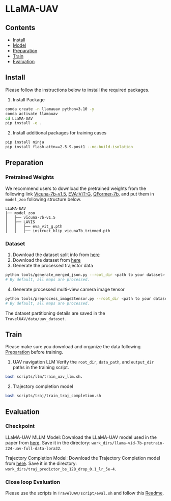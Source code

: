 # LLaMA-UAV

## Contents
- [Install](#install)
- [Model](#model)
- [Preparation](#preparation)
- [Train](#train)
- [Evaluation](#evaluation)

## Install
Please follow the instructions below to install the required packages.

1. Install Package
```bash
conda create -n llamauav python=3.10 -y
conda activate llamauav
cd LLaMA-UAV
pip install -e .
```

2. Install additional packages for training cases
```bash
pip install ninja
pip install flash-attn==2.5.9.post1 --no-build-isolation
```

## Preparation
### Pretrained Weights
We recommend users to download the pretrained weights from the following link [Vicuna-7b-v1.5](https://huggingface.co/lmsys/vicuna-7b-v1.5), [EVA-ViT-G](https://storage.googleapis.com/sfr-vision-language-research/LAVIS/models/BLIP2/eva_vit_g.pth), [QFormer-7b](https://storage.googleapis.com/sfr-vision-language-research/LAVIS/models/InstructBLIP/instruct_blip_vicuna7b_trimmed.pth), and put them in `model_zoo` following structure below.
```
LLaMA-UAV
├── model_zoo
│   ├── vicuna-7b-v1.5
│   ├── LAVIS
│   │   ├── eva_vit_g.pth
│   │   ├── instruct_blip_vicuna7b_trimmed.pth
```
### Dataset
<!-- training data prepara -->
1. Download the dataset split info from [here](https://huggingface.co/datasets/wangxiangyu0814/TravelUAV_data_json)
2. Download the dataset from [here](https://huggingface.co/datasets/wangxiangyu0814/TravelUAV)
3. Generate the processed trajector data
```bash
python tools/generate_merged_json.py --root_dir <path to your dataset>
# By default, all maps are processed.
```
4. Generate processed multi-view camera image tensor
``` bash
python tools/preprocess_image2tensor.py --root_dir <path to your dataset>
# By default, all maps are processed.
```
The dataset partitioning details are saved in the `TravelUAV/data/uav_dataset`. 
## Train
Please make sure you download and organize the data following [Preparation](#preparation) before training. 

1. UAV navigation LLM
Verify the `root_dir`, `data_path`, and `output_dir` paths in the training script.

```bash
bash scripts/llm/train_uav_llm.sh.
```

2. Trajectory completion model

```bash
bash scripts/traj/train_traj_completion.sh
```
## Evaluation
### Checkpoint
LLaMA-UAV MLLM Model: Download the LLaMA-UAV model used in the paper from [here](https://huggingface.co/wangxiangyu0814/llama-uav-7b). 
Save it in the directory: `work_dirs/llama-vid-7b-pretrain-224-uav-full-data-lora32`.

Trajectory Completion Model: Download the Trajectory Completion model from [here](https://huggingface.co/wangxiangyu0814/traveluav-traj-model). 
Save it in the directory: `work_dirs/traj_predictor_bs_128_drop_0.1_lr_5e-4`.
### Close loop Evaluation

Please use the scripts in `TravelUAV/script/eval.sh` and follow this [Readme](../../README.md).
